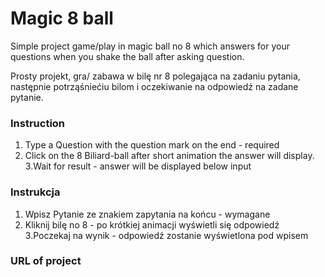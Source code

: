 # Magic 8 ball
Simple project game/play in magic ball no 8 which answers for your questions when you shake the ball after asking question.

Prosty projekt, gra/ zabawa w bilę nr 8 polegająca na zadaniu pytania, następnie potrząśniećiu bilom i oczekiwanie na odpowiedź na zadane pytanie.


### Instruction
1. Type a Question with the question mark on the end - required
2. Click on the 8 Biliard-ball after short animation the answer will display. 
3.Wait for result - answer will be displayed below input

### Instrukcja
1. Wpisz Pytanie ze znakiem zapytania na końcu - wymagane
2. Kliknij bilę no 8 - po krótkiej animacji wyświetli się odpowiedź
3.Poczekaj na wynik - odpowiedź zostanie wyświetlona pod wpisem

### URL of project